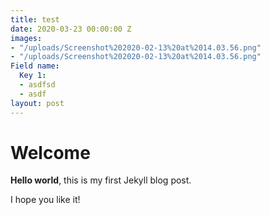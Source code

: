 ```yaml
---
title: test
date: 2020-03-23 00:00:00 Z
images:
- "/uploads/Screenshot%202020-02-13%20at%2014.03.56.png"
- "/uploads/Screenshot%202020-02-13%20at%2014.03.56.png"
Field name:
  Key 1:
  - asdfsd
  - asdf
layout: post
---
```


# Welcome

**Hello world**, this is my first Jekyll blog post.

I hope you like it!